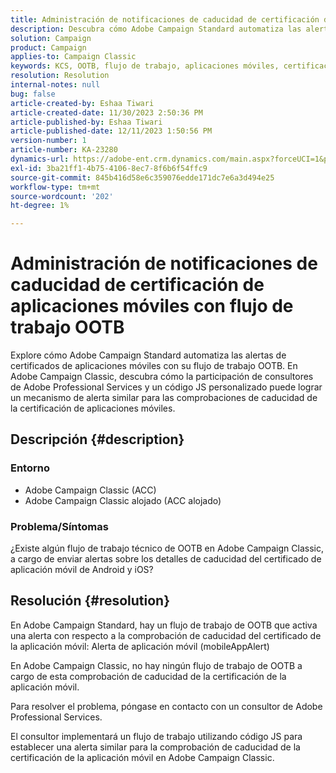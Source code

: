 ```yaml
---
title: Administración de notificaciones de caducidad de certificación de aplicaciones móviles con flujo de trabajo OOTB
description: Descubra cómo Adobe Campaign Standard automatiza las alertas de certificados de aplicaciones móviles.
solution: Campaign
product: Campaign
applies-to: Campaign Classic
keywords: KCS, OOTB, flujo de trabajo, aplicaciones móviles, certificaciones, alertas de aplicaciones móviles, resolución de problemas, caducidad, caducidad, notificaciones
resolution: Resolution
internal-notes: null
bug: false
article-created-by: Eshaa Tiwari
article-created-date: 11/30/2023 2:50:36 PM
article-published-by: Eshaa Tiwari
article-published-date: 12/11/2023 1:50:56 PM
version-number: 1
article-number: KA-23280
dynamics-url: https://adobe-ent.crm.dynamics.com/main.aspx?forceUCI=1&pagetype=entityrecord&etn=knowledgearticle&id=0eb138cc-8f8f-ee11-8179-6045bd006b3d
exl-id: 3ba21ff1-4b75-4106-8ec7-8f6b6f54ffc9
source-git-commit: 845b416d58e6c359076edde171dc7e6a3d494e25
workflow-type: tm+mt
source-wordcount: '202'
ht-degree: 1%

---
```


# Administración de notificaciones de caducidad de certificación de aplicaciones móviles con flujo de trabajo OOTB


Explore cómo Adobe Campaign Standard automatiza las alertas de certificados de aplicaciones móviles con su flujo de trabajo OOTB. En Adobe Campaign Classic, descubra cómo la participación de consultores de Adobe Professional Services y un código JS personalizado puede lograr un mecanismo de alerta similar para las comprobaciones de caducidad de la certificación de aplicaciones móviles.

## Descripción {#description}


### Entorno

- Adobe Campaign Classic (ACC)
- Adobe Campaign Classic alojado (ACC alojado)


### Problema/Síntomas

¿Existe algún flujo de trabajo técnico de OOTB en Adobe Campaign Classic, a cargo de enviar alertas sobre los detalles de caducidad del certificado de aplicación móvil de Android y iOS?




## Resolución {#resolution}


En Adobe Campaign Standard, hay un flujo de trabajo de OOTB que activa una alerta con respecto a la comprobación de caducidad del certificado de la aplicación móvil: Alerta de aplicación móvil (mobileAppAlert)

En Adobe Campaign Classic, no hay ningún flujo de trabajo de OOTB a cargo de esta comprobación de caducidad de la certificación de la aplicación móvil.

Para resolver el problema, póngase en contacto con un consultor de Adobe Professional Services.

El consultor implementará un flujo de trabajo utilizando código JS para establecer una alerta similar para la comprobación de caducidad de la certificación de la aplicación móvil en Adobe Campaign Classic.
